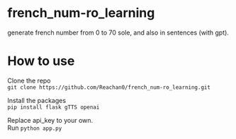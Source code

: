 # french_num-ro_learning
generate french number from 0 to 70 sole, and also in sentences (with gpt).

# How to use

Clone the repo  
```git clone https://github.com/Reachan0/french_num-ro_learning.git```

Install the packages  
```pip install flask gTTS openai```


Replace api_key to your own.  
Run ```python app.py```
